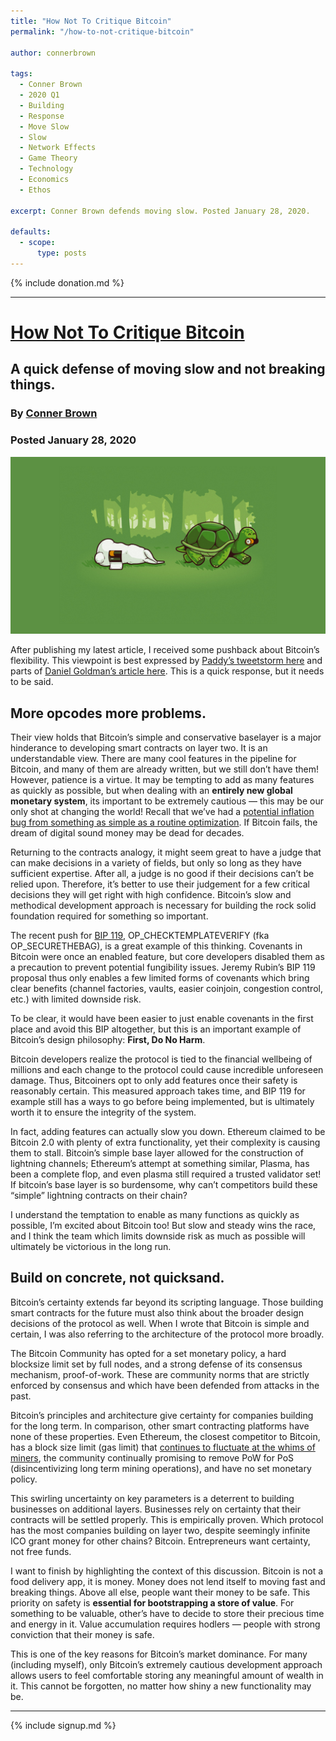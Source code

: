 ```yaml
---
title: "How Not To Critique Bitcoin"
permalink: "/how-to-not-critique-bitcoin" 

author: connerbrown

tags:
  - Conner Brown
  - 2020 Q1
  - Building
  - Response
  - Move Slow
  - Slow
  - Network Effects
  - Game Theory
  - Technology
  - Economics
  - Ethos

excerpt: Conner Brown defends moving slow. Posted January 28, 2020.

defaults:
  - scope:
      type: posts
---
```


{% include donation.md %}

***

# [How Not To Critique Bitcoin](https://medium.com/@Conner_/how-not-to-critique-bitcoin-d5d04e99edc1)
## A quick defense of moving slow and not breaking things.
### By [Conner Brown](https://twitter.com/_ConnerBrown_)
### Posted January 28, 2020


![](/assets/images/2020/m1/cb4.png)

After publishing my latest article, I received some pushback about Bitcoin’s flexibility. This viewpoint is best expressed by [Paddy’s tweetstorm here](https://twitter.com/paddypisa/status/1217844970352205824) and parts of [Daniel Goldman’s article here](https://blog.theabacus.io/how-not-to-critique-ethereum-11b542b08206). This is a quick response, but it needs to be said.

## More opcodes more problems.

Their view holds that Bitcoin’s simple and conservative baselayer is a major hinderance to developing smart contracts on layer two. It is an understandable view. There are many cool features in the pipeline for Bitcoin, and many of them are already written, but we still don’t have them! However, patience is a virtue. It may be tempting to add as many features as quickly as possible, but when dealing with an **entirely new global monetary system**, its important to be extremely cautious — this may be our only shot at changing the world! Recall that we’ve had a [potential inflation bug from something as simple as a routine optimization](https://bitcoincore.org/en/2018/09/20/notice/). If Bitcoin fails, the dream of digital sound money may be dead for decades.

Returning to the contracts analogy, it might seem great to have a judge that can make decisions in a variety of fields, but only so long as they have sufficient expertise. After all, a judge is no good if their decisions can’t be relied upon. Therefore, it’s better to use their judgement for a few critical decisions they will get right with high confidence. Bitcoin’s slow and methodical development approach is necessary for building the rock solid foundation required for something so important.

The recent push for [BIP 119](https://github.com/bitcoin/bips/blob/master/bip-0119.mediawiki), OP\_CHECKTEMPLATEVERIFY (fka OP\_SECURETHEBAG), is a great example of this thinking. Covenants in Bitcoin were once an enabled feature, but core developers disabled them as a precaution to prevent potential fungibility issues. Jeremy Rubin’s BIP 119 proposal thus only enables a few limited forms of covenants which bring clear benefits (channel factories, vaults, easier coinjoin, congestion control, etc.) with limited downside risk.

To be clear, it would have been easier to just enable covenants in the first place and avoid this BIP altogether, but this is an important example of Bitcoin’s design philosophy: **First, Do No Harm**.

Bitcoin developers realize the protocol is tied to the financial wellbeing of millions and each change to the protocol could cause incredible unforeseen damage. Thus, Bitcoiners opt to only add features once their safety is reasonably certain. This measured approach takes time, and BIP 119 for example still has a ways to go before being implemented, but is ultimately worth it to ensure the integrity of the system.

In fact, adding features can actually slow you down. Ethereum claimed to be Bitcoin 2.0 with plenty of extra functionality, yet their complexity is causing them to stall. Bitcoin’s simple base layer allowed for the construction of lightning channels; Ethereum’s attempt at something similar, Plasma, has been a complete flop, and even plasma still required a trusted validator set! If bitcoin’s base layer is so burdensome, why can’t competitors build these “simple” lightning contracts on their chain?

I understand the temptation to enable as many functions as quickly as possible, I’m excited about Bitcoin too! But slow and steady wins the race, and I think the team which limits downside risk as much as possible will ultimately be victorious in the long run.

## Build on concrete, not quicksand.

Bitcoin’s certainty extends far beyond its scripting language. Those building smart contracts for the future must also think about the broader design decisions of the protocol as well. When I wrote that Bitcoin is simple and certain, I was also referring to the architecture of the protocol more broadly.

The Bitcoin Community has opted for a set monetary policy, a hard blocksize limit set by full nodes, and a strong defense of its consensus mechanism, proof-of-work. These are community norms that are strictly enforced by consensus and which have been defended from attacks in the past.

Bitcoin’s principles and architecture give certainty for companies building for the long term. In comparison, other smart contracting platforms have none of these properties. Even Ethereum, the closest competitor to Bitcoin, has a block size limit (gas limit) that [continues to fluctuate at the whims of miners](https://twitter.com/etherchain_org/status/1172784483231252482?ref_src=twsrc%5Etfw%7Ctwcamp%5Etweetembed%7Ctwterm%5E1173254283057221632&ref_url=https%3A%2F%2Fen.ethereumworldnews.com%2Feth-miners-ethereum-gas-limit%2F), the community continually promising to remove PoW for PoS (disincentivizing long term mining operations), and have no set monetary policy.

This swirling uncertainty on key parameters is a deterrent to building businesses on additional layers. Businesses rely on certainty that their contracts will be settled properly. This is empirically proven. Which protocol has the most companies building on layer two, despite seemingly infinite ICO grant money for other chains? Bitcoin. Entrepreneurs want certainty, not free funds.

I want to finish by highlighting the context of this discussion. Bitcoin is not a food delivery app, it is money. Money does not lend itself to moving fast and breaking things. Above all else, people want their money to be safe. This priority on safety is **essential for bootstrapping a store of value**. For something to be valuable, other’s have to decide to store their precious time and energy in it. Value accumulation requires hodlers — people with strong conviction that their money is safe.

This is one of the key reasons for Bitcoin’s market dominance. For many (including myself), only Bitcoin’s extremely cautious development approach allows users to feel comfortable storing any meaningful amount of wealth in it. This cannot be forgotten, no matter how shiny a new functionality may be.

***

{% include signup.md %}